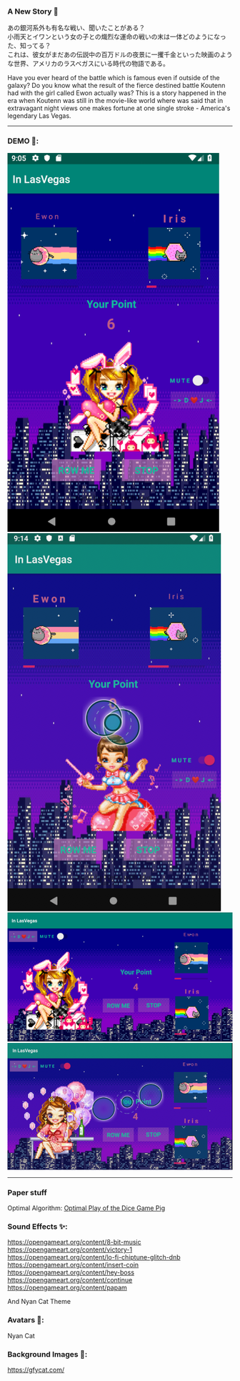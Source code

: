 ### A New Story 🎲

あの銀河系外も有名な戦い、聞いたことがある？\
小雨天とイワンという女の子との熾烈な運命の戦いの末は一体どのようになった、知ってる？\
これは、彼女がまだあの伝説中の百万ドルの夜景に一攫千金といった映画のような世界、アメリカのラスベガスにいる時代の物語である。

Have you ever heard of the battle which is famous even if outside of the galaxy?
Do you know what the result of the fierce destined battle Koutenn had with the girl called Ewon actually was?
This is a story happened in the era when Koutenn was still in the movie-like world where was said that in extravagant night views one makes fortune at one single stroke - America's legendary Las Vegas.

-------------------------------------------------------------------------------------------------------
### DEMO 🌃:

![alt CAT](https://github.com/ningkko/Koutenn_in_LasVegas/blob/master/demo/demo1.png)
![alt CAT](https://github.com/ningkko/Koutenn_in_LasVegas/blob/master/demo/demo2.png)
![alt CAT](https://github.com/ningkko/Koutenn_in_LasVegas/blob/master/demo/demo3.png)
![alt CAT](https://github.com/ningkko/Koutenn_in_LasVegas/blob/master/demo/demo4.png)

-------------------------------------------------------------------------------------------------------

### Paper stuff
Optimal Algorithm: [Optimal Play of the Dice Game Pig](https://cupola.gettysburg.edu/cgi/viewcontent.cgi?article=1003&context=csfac)

### Sound Effects ✨:
https://opengameart.org/content/8-bit-music
https://opengameart.org/content/victory-1
https://opengameart.org/content/lo-fi-chiptune-glitch-dnb
https://opengameart.org/content/insert-coin
https://opengameart.org/content/hey-boss
https://opengameart.org/content/continue
https://opengameart.org/content/papam

And Nyan Cat Theme

### Avatars 🔮: 
Nyan Cat

### Background Images 👛: 
https://gfycat.com/
